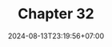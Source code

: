---
weight: 4800
title: "Chapter 32"
description: "Template Method"
icon: "article"
date: "2024-08-13T23:19:56+07:00"
lastmod: "2024-08-13T23:19:56+07:00"
draft: false
toc: true
---